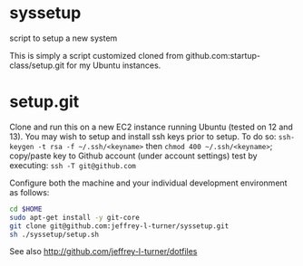 syssetup
========

script to setup a new system


This is simply a script customized cloned from github.com:startup-class/setup.git for my Ubuntu instances.


setup.git
=========
Clone and run this on a new EC2 instance running Ubuntu (tested on 12 and 13). You may wish to setup and install ssh keys prior to setup. To do so:
`ssh-keygen -t rsa -f ~/.ssh/<keyname>` then `chmod 400 ~/.ssh/<keyname>`;
copy/paste key to Github account (under account settings)
test by executing: `ssh -T git@github.com`

Configure both the machine and your individual development environment as
follows:

```sh
cd $HOME
sudo apt-get install -y git-core
git clone git@github.com:jeffrey-l-turner/syssetup.git
sh ./syssetup/setup.sh   
```

See also http://github.com/jeffrey-l-turner/dotfiles
